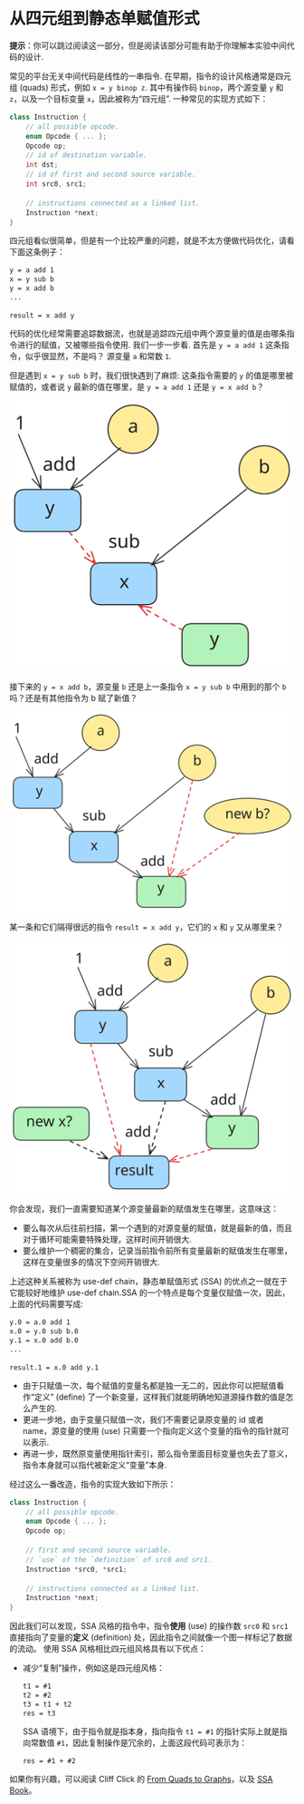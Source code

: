 # 从四元组到静态单赋值形式

**提示**：你可以跳过阅读这一部分，但是阅读该部分可能有助于你理解本实验中间代码的设计.

常见的平台无关中间代码是线性的一串指令.
在早期，指令的设计风格通常是四元组 (quads) 形式，例如 `x = y binop z`.
其中有操作码 `binop`，两个源变量 `y` 和 `z`，以及一个目标变量 `x`，因此被称为“四元组”.
一种常见的实现方式如下：

```cpp
class Instruction {
    // all possible opcode.
    enum Opcode { ... };
    Opcode op;
    // id of destination variable.
    int dst;
    // id of first and second source variable.
    int src0, src1;

    // instructions connected as a linked list.
    Instruction *next;
}
```

四元组看似很简单，但是有一个比较严重的问题，就是不太方便做代码优化，请看下面这条例子：

```plaintext
y = a add 1
x = y sub b
y = x add b
...

result = x add y
```

代码的优化经常需要追踪数据流，也就是追踪四元组中两个源变量的值是由哪条指令进行的赋值，又被哪些指令使用.
我们一步一步看.
首先是 `y = a add 1` 这条指令，似乎很显然，不是吗？
源变量 `a` 和常数 `1`.

但是遇到 `x = y sub b` 时，我们很快遇到了麻烦: 这条指令需要的 `y` 的值是哪里被赋值的，或者说 `y` 最新的值在哪里，是 `y = a add 1` 还是 `y = x add b`？

![dfg01](../images/dfg01.svg)

接下来的 `y = x add b`，源变量 `b` 还是上一条指令 `x = y sub b` 中用到的那个 `b` 吗？还是有其他指令为 b 赋了新值？

![dfg02](../images/dfg02.svg)

某一条和它们隔得很远的指令 `result = x add y`，它们的 `x` 和 `y` 又从哪里来？

![dfg03](../images/dfg03.svg)

你会发现，我们一直需要知道某个源变量最新的赋值发生在哪里，这意味这：

- 要么每次从后往前扫描，第一个遇到的对源变量的赋值，就是最新的值，而且对于循环可能需要特殊处理，这样时间开销很大.
- 要么维护一个稠密的集合，记录当前指令前所有变量最新的赋值发生在哪里，这样在变量很多的情况下空间开销很大.

上述这种关系被称为 use-def chain，静态单赋值形式 (SSA) 的优点之一就在于它能较好地维护 use-def chain.SSA 的一个特点是每个变量仅赋值一次，因此，上面的代码需要写成:

```plaintext
y.0 = a.0 add 1
x.0 = y.0 sub b.0
y.1 = x.0 add b.0
...

result.1 = x.0 add y.1
```

- 由于只赋值一次，每个赋值的变量名都是独一无二的，因此你可以把赋值看作“定义” (define) 了一个新变量，这样我们就能明确地知道源操作数的值是怎么产生的.
- 更进一步地，由于变量只赋值一次，我们不需要记录原变量的 id 或者 name，源变量的使用 (use) 只需要一个指向定义这个变量的指令的指针就可以表示.
- 再进一步，既然原变量使用指针索引，那么指令里面目标变量也失去了意义，指令本身就可以指代被新定义“变量”本身.

经过这么一番改造，指令的实现大致如下所示：

```cpp
class Instruction {
    // all possible opcode.
    enum Opcode { ... };
    Opcode op;

    // first and second source variable.
    // `use` of the `definition` of src0 and src1.
    Instruction *src0, *src1;

    // instructions connected as a linked list.
    Instruction *next;
}
```

因此我们可以发现，SSA 风格的指令中，指令**使用** (use) 的操作数 `src0` 和 `src1` 直接指向了变量的**定义** (definition) 处，因此指令之间就像一个图一样标记了数据的流动。
使用 SSA 风格相比四元组风格具有以下优点：

- 减少“复制”操作，例如这是四元组风格：
    ```
    t1 = #1
    t2 = #2
    t3 = t1 + t2
    res = t3
    ```
    SSA 语境下，由于指令就是指本身，指向指令 `t1 = #1` 的指针实际上就是指向常数值 `#1`，因此复制操作是冗余的，上面这段代码可表示为：
    ```
    res = #1 + #2
    ```


如果你有兴趣，可以阅读 Cliff Click 的 [From Quads to Graphs](http://softlib.rice.edu/pub/CRPC-TRs/reports/CRPC-TR93366-S.pdf)，以及 [SSA Book](https://link.springer.com/book/10.1007/978-3-030-80515-9)。


